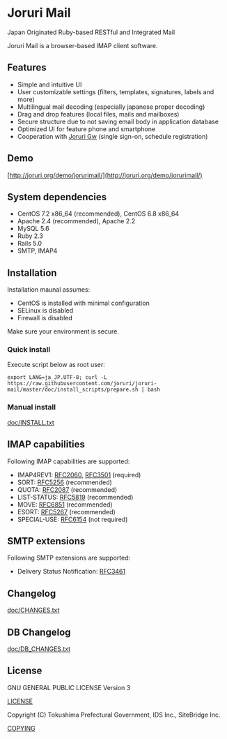 # Joruri Mail

Japan Originated Ruby-based RESTful and Integrated Mail

Joruri Mail is a browser-based IMAP client software.

## Features

* Simple and intuitive UI
* User customizable settings (filters, templates, signatures, labels and more)
* Multilingual mail decoding (especially japanese proper decoding)
* Drag and drop features (local files, mails and mailboxes)
* Secure structure due to not saving email body in application database
* Optimized UI for feature phone and smartphone
* Cooperation with [Joruri Gw](https://github.com/joruri/joruri-gw) (single sign-on, schedule registration)

## Demo

[http://joruri.org/demo/jorurimail/](http://joruri.org/demo/jorurimail/)

## System dependencies

* CentOS 7.2 x86_64 (recommended), CentOS 6.8 x86_64
* Apache 2.4 (recommended), Apache 2.2
* MySQL 5.6
* Ruby 2.3
* Rails 5.0
* SMTP, IMAP4

## Installation

Installation maunal assumes:

* CentOS is installed with minimal configuration
* SELinux is disabled
* Firewall is disabled

Make sure your environment is secure.

### Quick install

Execute script below as root user:

    export LANG=ja_JP.UTF-8; curl -L https://raw.githubusercontent.com/joruri/joruri-mail/master/doc/install_scripts/prepare.sh | bash

### Manual install

[doc/INSTALL.txt](doc/INSTALL.txt)

## IMAP capabilities

Following IMAP capabilities are supported:

* IMAP4REV1: [RFC2060](https://tools.ietf.org/html/rfc2060), [RFC3501](https://tools.ietf.org/html/rfc3501) (required)
* SORT: [RFC5256](https://tools.ietf.org/html/rfc5256) (recommended)
* QUOTA: [RFC2087](https://tools.ietf.org/html/rfc2087) (recommended)
* LIST-STATUS: [RFC5819](https://tools.ietf.org/html/rfc5819) (recommended)
* MOVE: [RFC6851](https://tools.ietf.org/html/rfc6851) (recommended)
* ESORT: [RFC5267](https://tools.ietf.org/html/rfc5267) (recommended)
* SPECIAL-USE: [RFC6154](https://tools.ietf.org/html/rfc6154) (not required)

## SMTP extensions

Following SMTP extensions are supported:

* Delivery Status Notification: [RFC3461](https://tools.ietf.org/html/rfc3461)

## Changelog

[doc/CHANGES.txt](doc/CHANGES.txt)

## DB Changelog

[doc/DB_CHANGES.txt](doc/DB_CHANGES.txt)

## License

GNU GENERAL PUBLIC LICENSE Version 3

[LICENSE](LICENSE)

Copyright (C) Tokushima Prefectural Government, IDS Inc., SiteBridge Inc.

[COPYING](COPYING)
